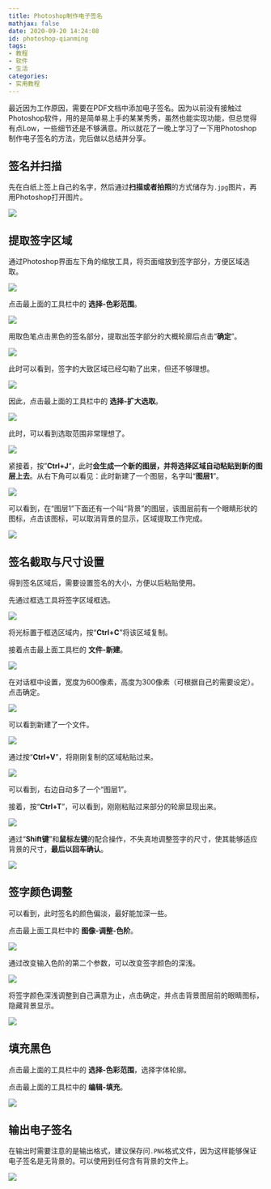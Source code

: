 ```yaml
---
title: Photoshop制作电子签名
mathjax: false
date: 2020-09-20 14:24:08
id: photoshop-qianming
tags:
- 教程
- 软件
- 生活
categories:
- 实用教程
---
```


最近因为工作原因，需要在PDF文档中添加电子签名。因为以前没有接触过Photoshop软件，用的是简单易上手的某某秀秀，虽然也能实现功能，但总觉得有点Low，一些细节还是不够满意。所以就花了一晚上学习了一下用Photoshop制作电子签名的方法，完后做以总结并分享。

<!---more--->

## 签名并扫描

先在白纸上签上自己的名字，然后通过**扫描或者拍照**的方式储存为`.jpg`图片，再用Photoshop打开图片。

![](https://gitee.com/zihm/images/raw/master/hexo/20200516232235.png)

## 提取签字区域

通过Photoshop界面左下角的缩放工具，将页面缩放到签字部分，方便区域选取。

![](https://gitee.com/zihm/images/raw/master/hexo/20200516232236.png)

点击最上面的工具栏中的 **选择-色彩范围**。

![](https://gitee.com/zihm/images/raw/master/hexo/20200516232237.png)

用取色笔点击黑色的签名部分，提取出签字部分的大概轮廓后点击“**确定**”。

![](https://gitee.com/zihm/images/raw/master/hexo/20200516232238.png)

此时可以看到，签字的大致区域已经勾勒了出来，但还不够理想。

![](https://gitee.com/zihm/images/raw/master/hexo/20200516232239.png)

因此，点击最上面的工具栏中的 **选择-扩大选取**。

![](https://gitee.com/zihm/images/raw/master/hexo/20200516232240.png)

此时，可以看到选取范围非常理想了。

![](https://gitee.com/zihm/images/raw/master/hexo/20200516232241.png)

紧接着，按”**Ctrl+J**“，此时**会生成一个新的图层，并将选择区域自动粘贴到新的图层上去**。从右下角可以看见：此时新建了一个图层，名字叫“**图层1**”。

![](https://gitee.com/zihm/images/raw/master/hexo/20200516232242.png)

可以看到，在“图层1”下面还有一个叫“背景”的图层，该图层前有一个眼睛形状的图标，点击该图标，可以取消背景的显示，区域提取工作完成。

![](https://gitee.com/zihm/images/raw/master/hexo/20200516232243.png)



## 签名截取与尺寸设置

得到签名区域后，需要设置签名的大小，方便以后粘贴使用。

先通过框选工具将签字区域框选。

![](https://gitee.com/zihm/images/raw/master/hexo/20200516232244.png)

将光标置于框选区域内，按“**Ctrl+C**”将该区域复制。

接着点击最上面工具栏的 **文件-新建**。

![](https://gitee.com/zihm/images/raw/master/hexo/20200516232245.png)

在对话框中设置，宽度为600像素，高度为300像素（可根据自己的需要设定）。点击确定。

![](https://gitee.com/zihm/images/raw/master/hexo/20200516232246.png)

可以看到新建了一个文件。

![](https://gitee.com/zihm/images/raw/master/hexo/20200516232247.png)

通过按“**Ctrl+V**”，将刚刚复制的区域粘贴过来。

![](https://gitee.com/zihm/images/raw/master/hexo/20200516232248.png)

可以看到，右边自动多了一个“图层1”。

接着，按“**Ctrl+T**”，可以看到，刚刚粘贴过来部分的轮廓显现出来。

![](https://gitee.com/zihm/images/raw/master/hexo/20200516232249.png)

通过“**Shift键**”和**鼠标左键**的配合操作，不失真地调整签字的尺寸，使其能够适应背景的尺寸，**最后以回车确认**。

![](https://gitee.com/zihm/images/raw/master/hexo/20200516232218.png)

## 签字颜色调整

可以看到，此时签名的颜色偏淡，最好能加深一些。

点击最上面工具栏中的 **图像-调整-色阶**。

![](https://gitee.com/zihm/images/raw/master/hexo/20200516232250.png)

通过改变输入色阶的第二个参数，可以改变签字颜色的深浅。

![](https://gitee.com/zihm/images/raw/master/hexo/20200516232251.png)

将签字颜色深浅调整到自己满意为止，点击确定，并点击背景图层前的眼睛图标，隐藏背景显示。

![](https://gitee.com/zihm/images/raw/master/hexo/20200516232252.png)

## 填充黑色

点击最上面的工具栏中的 **选择-色彩范围**，选择字体轮廓。

点击最上面的工具栏中的 **编辑-填充**。

![](https://gitee.com/zihm/images/raw/master/hexo/20200517132034.png)

## 输出电子签名

在输出时需要注意的是输出格式，建议保存问`.PNG`格式文件，因为这样能够保证电子签名是无背景的。可以使用到任何含有背景的文件上。

![](https://gitee.com/zihm/images/raw/master/hexo/20200516232253.png)
